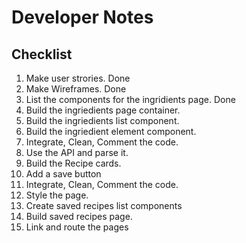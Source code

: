 # Developer Notes

## Checklist

1. Make user strories. Done
2. Make Wireframes. Done
3. List the components for the ingridients page. Done
4. Build the ingriedients page container.
5. Build the ingriedients list component.
6. Build the ingriedient element component.
7. Integrate, Clean, Comment the code.
8. Use the API and parse it.
9. Build the Recipe cards.
10. Add a save button
11. Integrate, Clean, Comment the code.
12. Style the page.
13. Create saved recipes list components
14. Build saved recipes page.
15. Link and route the pages
